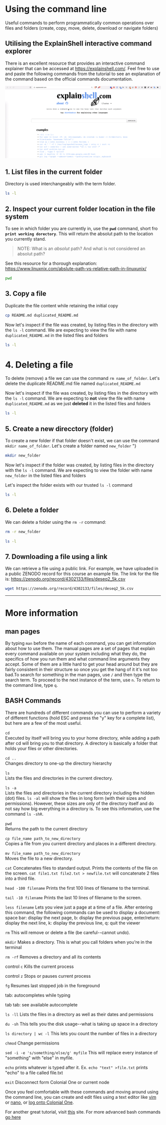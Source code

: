
# Using the command line

Useful commands to perform programmatically common operations over files
and folders (create, copy, move, delete, download or navigate folders)


## Utilising the ExplainShell interactive command explorer

There is an excellent resource that provides an interactive command
explainer that can be accessed at <https://explainshell.com/>. Feel free
to use and paste the following commands from the tutorial to see an
explanation of the command based on the official commands documentation.

![](explainshell_commands.gif)

## 1. List files in the current folder

Directory is used interchangeably with the term folder.

``` bash
ls -l
```


## 2. Inspect your current folder location in the file system 

To see in which folder you are currently in, use the **`pwd`** command,
short fro **`print working dorectory`**. This will return the absolut
path to the location you currently stand.

> NOTE: What is an *absolut* path? And what is not considered an absolut
> path?

See this resource for a thorough explanation:
<https://www.linuxnix.com/abslute-path-vs-relative-path-in-linuxunix/>

``` bash
pwd
```

## 3. Copy a file 

Duplicate the file content while retaining the initial copy

``` bash
cp README.md duplicated_README.md
```

Now let\'s inspect if the file was created, by listing files in the
directory with the `ls -l` command. We are expecting to view the file
with name `duplicated_README.md` in the listed files and folders

``` bash
ls -l
```

# 4. Deleting a file

To delete (remove) a file we can use the command `rm name_of_folder`.
Let\'s delete the duplicate README.md file named `duplicated_README.md`

Now let\'s inspect if the file was created, by listing files in the
directory with the `ls -l` command. We are expecting to **not** view the
file with name `duplicated_README.md` as we just **deleted** it in the
listed files and folders

``` bash
ls -l
```

## 5. Create a new direcctory (folder)

To create a new folder if that folder doesn\'t exist, we can use the
command `mkdir name_of_folder`. Let\'s create a folder named
`new_folder`
"}
``` bash
mkdir new_folder
```


Now let\'s inspect if the folder was created, by listing files in the
directory with the `ls -l` command. We are expecting to view the folder
with name `new_folder` in the listed files and folders

Let\'s inspect the folder exists with our trusted `ls -l` command

``` bash
ls -l
```


## 6. Delete a folder

We can delete a folder using the `rm -r` command:

``` bash
rm -r new_folder
```

``` bash
ls -l
```


## 7. Downloading a file using a link

We can retrieve a file using a public link. For example, we have
uploaded in a public ZENODO record for this course an example file. The
link for the file is:
<https://zenodo.org/record/4302133/files/deseq2_5k.csv>

``` bash
wget https://zenodo.org/record/4302133/files/deseq2_5k.csv
```



-----------------------
# More information

## man pages

By typing `man` before the name of each command, you can get information about how to use them. The manual pages are a set of pages that explain every command available on your system including what they do, the specifics of how you run them and what command line arguments they accept. Some of them are a little hard to get your head around but they are fairly consistent in their structure so once you get the hang of it it's not too bad.To search for something in the man pages, use `/` and then type the search term. To proceed to the next instance of the term, use `n`. To return to the command line, type `q`.

## BASH Commands

There are hundreds of different commands you can use to perform a variety of different functions (hold ESC and press the "y" key for a complete list), but here are a few of the most useful. 

`cd`  
Executed by itself will bring you to your home directory, while adding a path after cd will bring you to that directory. A directory is basically a folder that holds your files or other directories.  

`cd ..`  
Changes directory to one-up the directory hierarchy  

`ls`  
Lists the files and directories in the current directory.

`ls -a`  
Lists the files and directories in the current directory including the hidden (dot) files. `ls -al` will show the files in long form (with their sizes and permissions). However, these sizes are only of the directory itself and do not say how big everything in a directory is. To see this information, use the command `ls -shR`.

`pwd`  
Returns the path to the current directory

`cp file_name path_to_new_directory`  
Copies a file from you current directory and places in a different directory.  

`mv file_name path_to_new_directory`  
Moves the file to a new directory.  

`cat` 
Concatenates files to standard output. Prints the contents of the file on the screen. `cat file1.txt file2.txt > newfile.txt` will concatenate 2 files into a third file.

`head -100 filename`
Prints the first 100 lines of filename to the terminal.

`tail -10 filename`
Prints the last 10 lines of filename to the screen.

`less filename`
Lets you view just a page at a time of a file. After entering this command, the following commands can be used to display a document:
space bar: display the next page,
b: display the previous page,
enter/return: display the next line,
k: display the previous line,
q: quit the viewer

`rm` 
This will remove or delete a file (be careful--cannot undo). 

`mkdir` 
Makes a directory. This is what you call folders when you're in the terminal

`rm -rf` 
Removes a directory and all its contents

control `c` 
Kills the current process

control `z` 
Stops or pauses current process

`fg` 
Resumes last stopped job in the foreground

tab: autocompletes while typing

tab tab: see available autocomplete

`ls -ll` 
Lists the files in a directory as well as their dates and permissions

`du -sh` 
This tells you the disk usage--what is taking up space in a directory

`ls directory | wc -l`
This lets you count the number of files in a directory

`chmod` 
Change permissions

`sed -i -e 's/something/else/g' myfile`
This will replace every instance of "something" with "else" in myfile.

`echo` prints whatever is typed after it. Ex. `echo "text" >file.txt` prints "echo" to a file called file.txt

`exit` 
Disconnect form Colonial One or current node

Once you feel comfortable with these commands and moving around using the command line, you can create and edit files using a text editor like [vim](https://coderwall.com/p/adv71w/basic-vim-commands-for-getting-started) or [nano](https://www.howtogeek.com/howto/42980/the-beginners-guide-to-nano-the-linux-command-line-text-editor/), or [log onto Colonial One](colonialone.md).

For another great tutorial, visit [this](https://molevol.mbl.edu/index.php/UNIX_tutorial) site. For more advanced bash commands [go here](adv_bash.md)
